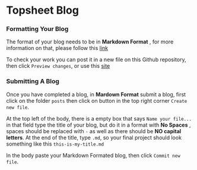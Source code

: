 # Topsheet Blog


### Formatting Your Blog

The format of your blog needs to be in **Markdown Format** , for more information on that, please follow this [link](https://www.markdownguide.org/basic-syntax/#emphasis) 

To check your work you can post it in a new file on this Github repository, then click `Preview changes`, or use this [site](https://markdownlivepreview.com)

### Submitting A Blog

Once you have completed a blog, in **Mardown Format** submit a blog, first click on the folder `posts` then click on button in the top right corner `Create new file`.  

At the top left of the body, there is a empty box that says `Name your file...` in that field type the title of your blog, but do it in a format with **No Spaces** , spaces should be replaced with `-` as well as there should be **NO capital letters**. At the end of the title, type `.md`, so your final project should look something like this `this-is-my-title.md` 

In the body paste your Markdown Formated blog, then click `Commit new file`.
